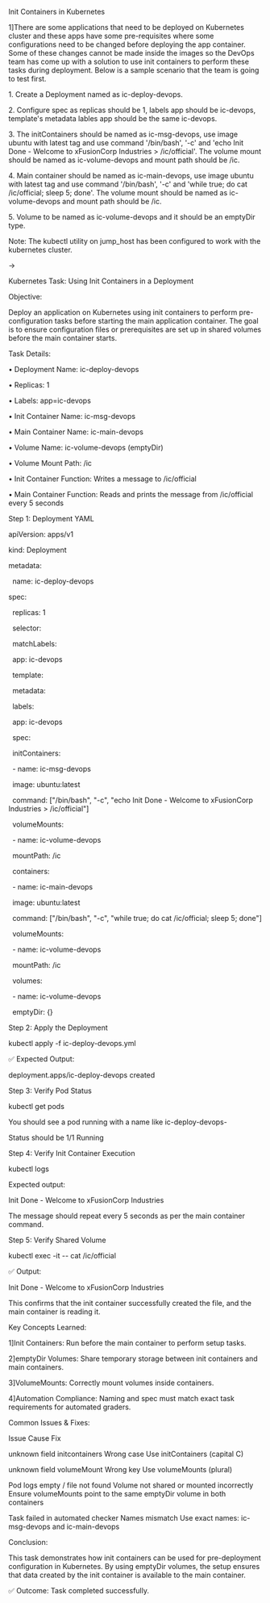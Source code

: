 Init Containers in Kubernetes



1]There are some applications that need to be deployed on Kubernetes cluster and these apps have some pre-requisites where some configurations need to be changed before deploying the app container. Some of these changes cannot be made inside the images so the DevOps team has come up with a solution to use init containers to perform these tasks during deployment. Below is a sample scenario that the team is going to test first.

1\. Create a Deployment named as ic-deploy-devops.

2\. Configure spec as replicas should be 1, labels app should be ic-devops, template's metadata lables app should be the same ic-devops.

3\. The initContainers should be named as ic-msg-devops, use image ubuntu with latest tag and use command '/bin/bash', '-c' and 'echo Init Done - Welcome to xFusionCorp Industries > /ic/official'. The volume mount should be named as ic-volume-devops and mount path should be /ic.

4\. Main container should be named as ic-main-devops, use image ubuntu with latest tag and use command '/bin/bash', '-c' and 'while true; do cat /ic/official; sleep 5; done'. The volume mount should be named as ic-volume-devops and mount path should be /ic.

5\. Volume to be named as ic-volume-devops and it should be an emptyDir type.



Note: The kubectl utility on jump\_host has been configured to work with the kubernetes cluster.



->



Kubernetes Task: Using Init Containers in a Deployment



Objective:

Deploy an application on Kubernetes using init containers to perform pre-configuration tasks before starting the main application container. The goal is to ensure configuration files or prerequisites are set up in shared volumes before the main container starts.



Task Details:

• Deployment Name: ic-deploy-devops

• Replicas: 1

• Labels: app=ic-devops

• Init Container Name: ic-msg-devops

• Main Container Name: ic-main-devops

• Volume Name: ic-volume-devops (emptyDir)

• Volume Mount Path: /ic

• Init Container Function: Writes a message to /ic/official

• Main Container Function: Reads and prints the message from /ic/official every 5 seconds





Step 1: Deployment YAML



apiVersion: apps/v1

kind: Deployment

metadata:

&nbsp; name: ic-deploy-devops

spec:

&nbsp; replicas: 1

&nbsp; selector:

&nbsp;   matchLabels:

&nbsp;     app: ic-devops

&nbsp; template:

&nbsp;   metadata:

&nbsp;     labels:

&nbsp;       app: ic-devops

&nbsp;   spec:

&nbsp;     initContainers:

&nbsp;       - name: ic-msg-devops

&nbsp;         image: ubuntu:latest

&nbsp;         command: \["/bin/bash", "-c", "echo Init Done - Welcome to xFusionCorp Industries > /ic/official"]

&nbsp;         volumeMounts:

&nbsp;           - name: ic-volume-devops

&nbsp;             mountPath: /ic

&nbsp;     containers:

&nbsp;       - name: ic-main-devops

&nbsp;         image: ubuntu:latest

&nbsp;         command: \["/bin/bash", "-c", "while true; do cat /ic/official; sleep 5; done"]

&nbsp;         volumeMounts:

&nbsp;           - name: ic-volume-devops

&nbsp;             mountPath: /ic

&nbsp;     volumes:

&nbsp;       - name: ic-volume-devops

&nbsp;         emptyDir: {}







Step 2: Apply the Deployment

kubectl apply -f ic-deploy-devops.yml





✅ Expected Output:

deployment.apps/ic-deploy-devops created





Step 3: Verify Pod Status

kubectl get pods

You should see a pod running with a name like ic-deploy-devops-<hash>

Status should be 1/1 Running





Step 4: Verify Init Container Execution

kubectl logs <pod-name>





Expected output:

Init Done - Welcome to xFusionCorp Industries



The message should repeat every 5 seconds as per the main container command.





Step 5: Verify Shared Volume

kubectl exec -it <pod-name> -- cat /ic/official



✅ Output:

Init Done - Welcome to xFusionCorp Industries

This confirms that the init container successfully created the file, and the main container is reading it.





Key Concepts Learned:

1]Init Containers: Run before the main container to perform setup tasks.

2]emptyDir Volumes: Share temporary storage between init containers and main containers.

3]VolumeMounts: Correctly mount volumes inside containers.

4]Automation Compliance: Naming and spec must match exact task requirements for automated graders.





Common Issues \& Fixes:



Issue	Cause	Fix

unknown field initcontainers	Wrong case	Use initContainers (capital C)

unknown field volumeMount	Wrong key	Use volumeMounts (plural)

Pod logs empty / file not found	Volume not shared or mounted incorrectly	Ensure volumeMounts point to the same emptyDir volume in both containers

Task failed in automated checker	Names mismatch	Use exact names: ic-msg-devops and ic-main-devops



Conclusion:

This task demonstrates how init containers can be used for pre-deployment configuration in Kubernetes. By using emptyDir volumes, the setup ensures that data created by the init container is available to the main container.





✅ Outcome: Task completed successfully.



